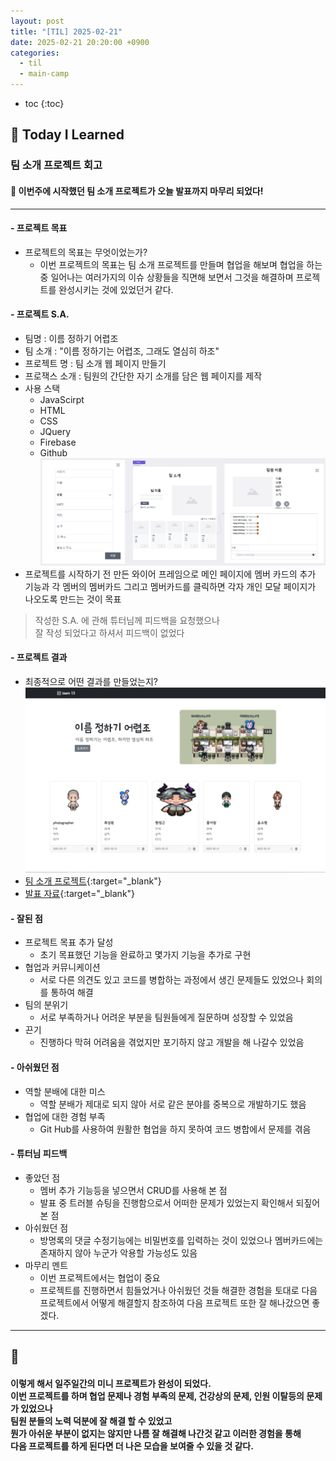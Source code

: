 ```yaml
---
layout: post
title: "[TIL] 2025-02-21"
date: 2025-02-21 20:20:00 +0900
categories: 
  - til
  - main-camp
---
```


* toc
{:toc}

## 📖 Today I Learned
### 팀 소개 프로젝트 회고

<h4> 📃 이번주에 시작했던 팀 소개 프로젝트가 오늘 발표까지 마무리 되었다! </h4>

---

#### - 프로젝트 목표
- 프로젝트의 목표는 무엇이었는가?
  - 이번 프로젝트의 목표는 팀 소개 프로젝트를 만들며 협업을 해보며 협업을 하는 중 일어나는 여러가지의 이슈 상황들을 직면해 보면서 그것을 해결하며 프로젝트를 완성시키는 것에 있었던거 같다.

#### - 프로젝트 S.A.
- 팀명 : 이름 정하기 어렵조
- 팀 소개 : "이름 정하기는 어렵조, 그래도 열심히 하조"
- 프로젝트 명 : 팀 소개 웹 페이지 만들기
- 프로잭스 소개 : 팀원의 간단한 자기 소개를 담은 웹 페이지를 제작
- 사용 스택
  - JavaScirpt
  - HTML
  - CSS
  - JQuery
  - Firebase
  - Github
![last-frame](/assets/img/blog/mini-project/last-frame.png)
- 프로젝트를 시작하기 전 만든 와이어 프레임으로 메인 페이지에 멤버 카드의 추가 기능과 각 멤버의 멤버카드 그리고 멤버카드를 클릭하면 각자 개인 모달 페이지가 나오도록 만드는 것이 목표
> 작성한 S.A. 에 관해 튜터님께 피드백을 요청했으나  
> 잘 작성 되었다고 하셔서 피드백이 없었다

#### - 프로젝트 결과
- 최종적으로 어떤 결과를 만들었는지?
![team-project-image](/assets/img/blog/mini-project/project-img.jpg)
- [팀 소개 프로젝트](https://s-woni.github.io/Onboarding-Mini-Project/){:target="_blank"}
- [발표 자료](https://s-woni.github.io/mini-presentation/){:target="_blank"}

#### - 잘된 점
- 프로젝트 목표 추가 달성
  - 초기 목표했던 기능을 완료하고 몇가지 기능을 추가로 구현
- 협업과 커뮤니케이션
  - 서로 다른 의견도 있고 코드를 병합하는 과정에서 생긴 문제들도 있었으나 회의를 통하여 해결
- 팀의 분위기
  - 서로 부족하거나 어려운 부분을 팀원들에게 질문하며 성장할 수 있었음
- 끈기
  - 진행하다 막혀 어려움을 겪었지만 포기하지 않고 개발을 해 나갈수 있었음

#### - 아쉬웠던 점
- 역할 분배에 대한 미스
  - 역할 분배가 제대로 되지 않아 서로 같은 분야를 중복으로 개발하기도 했음
- 협업에 대한 경험 부족
  - Git Hub를 사용하여 원활한 협업을 하지 못하여 코드 병합에서 문제를 겪음

#### - 튜터님 피드백
- 좋았던 점
  - 멤버 추가 기능등을 넣으면서 CRUD를 사용해 본 점
  - 발표 중 트러블 슈팅을 진행함으로서 어떠한 문제가 있었는지 확인해서 되짚어 본 점
- 아쉬웠던 점
  - 방명록의 댓글 수정기능에는 비밀번호를 입력하는 것이 있었으나 멤버카드에는 존재하지 않아 누군가 악용할 가능성도 있음
- 마무리 멘트
  - 이번 프로젝트에서는 협업이 중요
  - 프로젝트를 진행하면서 힘들었거나 아쉬웠던 것들 해결한 경험을 토대로 다음 프로젝트에서 어떻게 해결할지 참조하여 다음 프로젝트 또한 잘 해나갔으면 좋겠다.

---

<h2> 💬 </h2>

<h4> 이렇게 해서 일주일간의 미니 프로젝트가 완성이 되었다. <br>
이번 프로젝트를 하며 협업 문제나 경험 부족의 문제, 건강상의 문제, 인원 이탈등의 문제가 있었으나 <br>
팀원 분들의 노력 덕분에 잘 해결 할 수 있었고 <br>
뭔가 아쉬운 부분이 없지는 않지만 나름 잘 해결해 나간것 같고 이러한 경험을 통해 <br>
다음 프로젝트를 하게 된다면 더 나은 모습을 보여줄 수 있을 것 같다.</h4>
